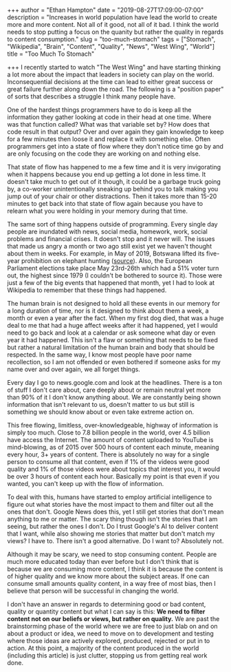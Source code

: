 +++
author = "Ethan Hampton"
date = "2019-08-27T17:09:00-07:00"
description = "Increases in world population have lead the world to create more and more content. Not all of it good, not all of it bad. I think the world needs to stop putting a focus on the quanity but rather the quality in regards to content consumption."
slug = "too-much-stomach"
tags = ["Stomach", "Wikipedia", "Brain", "Content", "Quality", "News", "West Wing", "World"]
title = "Too Much To Stomach"

+++
I recently started to watch "The West Wing" and have starting thinking a lot more about the impact that leaders in society can play on the world. Inconsequential decisions at the time can lead to either great success or great failure further along down the road. The following is a "position paper" of sorts that describes a struggle I think many people have. 

One of the hardest things programmers have to do is keep all the information they gather looking at code in their head at one time. Where was that function called? What was that variable set by? How does that code result in that output? Over and over again they gain knowledge to keep for a few minutes then loose it and replace it with something else. Often programmers get into a state of flow where they don't notice time go by and are only focusing on the code they are working on and nothing else.

That state of flow has happened to me a few time and it is very invigorating when it happens because you end up getting a lot done in less time. It doesn't take much to get out of it though, it could be a garbage truck going by, a co-worker unintentionally sneaking up behind you to talk making you jump out of your chair or other distractions. Then it takes more than 15-20 minutes to get back into that state of flow again because you have to relearn what you were holding in your memory during that time.

The same sort of thing happens outside of programming. Every single day people are inundated with news, social media, homework, work, social problems and financial crises. It doesn't stop and it never will. The issues that made us angry a month or two ago still exist yet we haven't thought about them in weeks. For example, in May of 2019, Botswana lifted its five-year prohibition on elephant hunting ([source](https://www.nytimes.com/2019/05/23/world/africa/botswana-elephant-hunting.html)). Also, the European Parliament elections take place May 23rd-26th which had a 51% voter turn out, the highest since 1979 (I couldn't be bothered to source it). Those were just a few of the big events that happened that month, yet I had to look at Wikipedia to remember that these things had happened.

The human brain is not designed to hold all these events in our memory for a long duration of time, nor is it designed to think about them a week, a month or even a year after the fact. When my first dog died, that was a huge deal to me that had a huge affect weeks after it had happened, yet I would need to go back and look at a calendar or ask someone what day or even year it had happened. This isn't a flaw or something that needs to be fixed but rather a natural limitation of the human brain and body that should be respected. In the same way, I know most people have poor name recollection, so I am not offended or even bothered if someone asks for my name over and over again, we all forget things.

Every day I go to news.google.com and look at the headlines. There is a ton of stuff I don't care about, care deeply about or remain neutral yet more than 90% of it I don't know anything about. We are constantly being shown information that isn't relevant to us, doesn't matter to us but still is something we should know about or even take extreme action on.

This free flowing, limitless, over-knowledgeable, highway of information is simply too much. Close to 7.8 billion people in the world, over 4.5 billion have access the Internet. The amount of content uploaded to YouTube is mind-blowing, as of 2015 over 500 hours of content each minute, meaning every hour, 3+ years of content. There is absolutely no way for a single person to consume all that content, even if 1% of the videos were good quality and 1% of those videos were about topics that interest you, it would be over 3 hours of content each hour. Basically my point is that even if you wanted, you can't keep up with the flow of information.

To deal with this, humans have started to employ artificial intelligence to figure out what stories have the most impact to them and filter out all the ones that don't. Google News does this, yet I still get stories that don't mean anything to me or matter. The scary thing though isn't the stories that I am seeing, but rather the ones I don't. Do I trust Google's AI to deliver content that I want, while also showing me stories that matter but don't match my views? I have to. There isn't a good alternative. Do I want to? Absolutely not. 

Although it may be scary, we need to stop consuming content. People are much more educated today than ever before but I don't think that is because we are consuming more content, I think it is because the content is of higher quality and we know more about the subject areas. If one can consume small amounts quality content, in a way free of most bias, then I believe that person will be successful in changing the world.

I don't have an answer in regards to determining good or bad content, quality or quantity content but what I can say is this: **We need to filter content not on our beliefs or views, but rather on quality.** We are past the brainstorming phase of the world where we are free to just blab on and on about a product or idea, we need to move on to development and testing where those ideas are actively explored, produced, rejected or put in to action. At this point, a majority of the content produced in the world (including this article) is just clutter, stopping us from getting real work done.